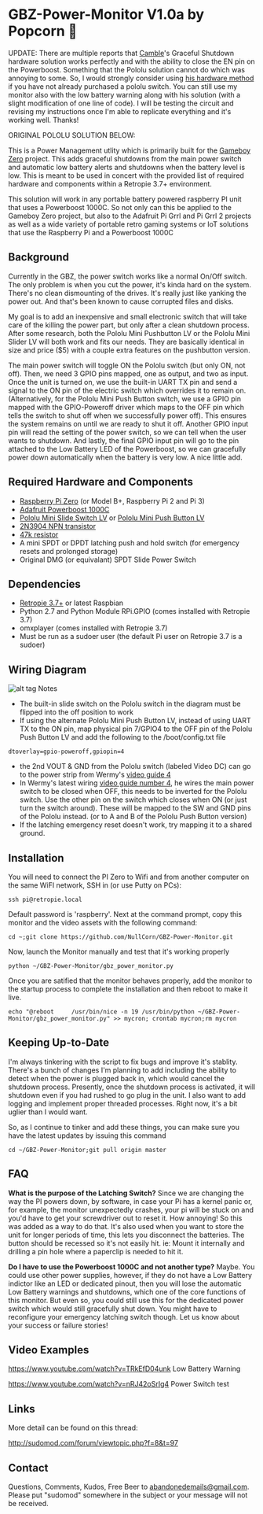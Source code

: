 # GBZ-Power-Monitor V1.0a by Popcorn 🍿

UPDATE: There are multiple reports that [Camble](http://sudomod.com/forum/memberlist.php?mode=viewprofile&u=76)'s Graceful Shutdown hardware solution works perfectly and with the ability to close the EN pin on the Powerboost. Something that the Pololu solution cannot do which was annoying to some. So, I would strongly consider using [his hardware method](http://sudomod.com/forum/viewtopic.php?f=22&p=10968#p10968) if you have not already purchased a pololu switch. You can still use my monitor also with the low battery warning along with his solution (with a slight modification of one line of code). I will be testing the circuit and revising my instructions once I'm able to replicate everything and it's working well. Thanks!

ORIGINAL POLOLU SOLUTION BELOW:

This is a Power Management utlity which is primarily built for the [Gameboy Zero](http://sudomod.com/hi/) project.  This adds graceful shutdowns from the main power switch and automatic low battery alerts and shutdowns when the battery level is low.  This is meant to be used in concert with the provided list of required hardware and components within a Retropie 3.7+ environment.

This solution will work in any portable battery powered raspberry PI unit that uses a Powerboost 1000C. So not only can this be applied to the Gameboy Zero project, but also to the Adafruit Pi Grrl and Pi Grrl 2 projects as well as a wide variety of portable retro gaming systems or IoT solutions that use the Raspberry Pi and a Powerboost 1000C

Background
----------
Currently in the GBZ, the power switch works like a normal On/Off switch. The only problem is when you cut the power, it's kinda hard on the system. There's no clean dismounting of the drives. It's really just like yanking the power out. And that's been known to cause corrupted files and disks.

My goal is to add an inexpensive and small electronic switch that will take care of the killing the power part, but only after a clean shutdown process. After some research, both the Pololu Mini Pushbutton LV or the Pololu Mini Slider LV will both work and fits our needs. They are basically identical in size and price ($5) with a couple extra features on the pushbutton version.

The main power switch will toggle ON the Pololu switch (but only ON, not off). Then, we need 3 GPIO pins mapped, one as output, and two as input. Once the unit is turned on, we use the built-in UART TX pin and send a signal to the ON pin of the electric switch which overrides it to remain on. (Alternatively, for the Pololu Mini Push Button switch, we use a GPIO pin mapped with the GPIO-Poweroff driver which maps to the OFF pin which tells the switch to shut off when we successfully power off). This ensures the system remains on until we are ready to shut it off. Another GPIO input pin will read the setting of the power switch, so we can tell when the user wants to shutdown. And lastly, the final GPIO input pin will go to the pin attached to the Low Battery LED of the Powerboost, so we can gracefully power down automatically when the battery is very low. A nice little add.

Required Hardware and Components
--------------------------------
- [Raspberry Pi Zero](https://www.raspberrypi.org/products/pi-zero/) (or Model B+, Raspberry Pi 2 and Pi 3)
- [Adafruit Powerboost 1000C](https://learn.adafruit.com/adafruit-powerboost-1000c-load-share-usb-charge-boost/overview)
- [Pololu Mini Slide Switch LV](https://www.pololu.com/product/2810) or [Pololu Mini Push Button LV](https://www.pololu.com/product/2808)
- [2N3904 NPN transistor](https://en.wikipedia.org/wiki/2N3904)
- [47k resistor](http://resisto.rs/#47K)
- A mini SPDT or DPDT latching push and hold switch (for emergency resets and prolonged storage)
- Original DMG (or equivalant) SPDT Slide Power Switch

Dependencies
-----------
- [Retropie 3.7+](retropie.org.uk) or latest Raspbian
- Python 2.7 and Python Module RPi.GPIO (comes installed with Retropie 3.7)
- omxplayer (comes installed with Retropie 3.7)
- Must be run as a sudoer user (the default Pi user on Retropie 3.7 is a sudoer)

Wiring Diagram
-------------
![alt tag](http://i.imgur.com/FpPDcmK.png)
Notes

- The built-in slide switch on the Pololu switch in the diagram must be flipped into the off position to work
- If using the alternate Pololu Mini Push Button LV, instead of using UART TX to the ON pin, map physical pin 7/GPIO4 to the OFF pin of the Pololu Push Button LV and add the following to the /boot/config.txt file
```
dtoverlay=gpio-poweroff,gpiopin=4
```

- the 2nd VOUT & GND from the Pololu switch (labeled Video DC) can go to the power strip from Wermy's [video guide 4](http://sudomod.com/game-boy-zero-guide-part-4/)
- In Wermy's latest wiring [video guide number 4](http://sudomod.com/game-boy-zero-guide-part-4/), he wires the main power switch to be closed when OFF, this needs to be inverted for the Pololu switch.  Use the other pin on the switch which closes when ON (or just turn the switch around).  These will be mapped to the SW and GND pins of the Pololu instead. (or to A and B of the Pololu Push Button version)
- If the latching emergency reset doesn't work, try mapping it to a shared ground.

Installation
-----------

You will need to connect the PI Zero to Wifi and from another computer on the same WiFI network, SSH in (or use Putty on PCs):

```
ssh pi@retropie.local
```

Default password is 'raspberry'.  Next at the command prompt, copy this monitor and the video assets with the following command:

```
cd ~;git clone https://github.com/NullCorn/GBZ-Power-Monitor.git
```

Now, launch the Monitor manually and test that it's working properly
```
python ~/GBZ-Power-Monitor/gbz_power_monitor.py
```

Once you are satified that the monitor behaves properly, add the monitor to the startup process to complete the installation and then reboot to make it live.

```
echo "@reboot     /usr/bin/nice -n 19 /usr/bin/python ~/GBZ-Power-Monitor/gbz_power_monitor.py" >> mycron; crontab mycron;rm mycron
```

Keeping Up-to-Date
------------------
I'm always tinkering with the script to fix bugs and improve it's stablity.  There's a bunch of changes I'm planning to add including the ability to detect when the power is plugged back in, which would cancel the shutdown process.  Presently, once the shutdown process is activated, it will shutdown even if you had rushed to go plug in the unit.  I also want to add logging and implement proper threaded processes.  Right now, it's a bit uglier than I would want.

So, as I continue to tinker and add these things, you can make sure you have the latest updates by issuing this command

```
cd ~/GBZ-Power-Monitor;git pull origin master
```

FAQ
---
**What is the purpose of the Latching Switch?**
Since we are changing the way the PI powers down, by software, in case your Pi has a kernel panic or, for example, the monitor unexpectedly crashes, your pi will be stuck on and you'd have to get your screwdriver out to reset it. How annoying! So this was added as a way to do that. It's also used when you want to store the unit for longer periods of time, this lets you disconnect the batteries. The button should be recessed so it's not easily hit. ie: Mount it internally and drilling a pin hole where a paperclip is needed to hit it.

**Do I have to use the Powerboost 1000C and not another type?**
Maybe.  You could use other power supplies, however, if they do not have a Low Battery indictor like an LED or dedicated pinout, then you will lose the automatic Low Battery warnings and shutdowns, which one of the core functions of this monitor.  But even so, you could still use this for the dedicated power switch which would still gracefully shut down. You might have to reconfigure your emergency latching switch though.  Let us know about your success or failure stories!

Video Examples
--------------
https://www.youtube.com/watch?v=TRkEfD04unk
Low Battery Warning

https://www.youtube.com/watch?v=nRJ42oSrIg4
Power Switch test

Links
-----
More detail can be found on this thread:

http://sudomod.com/forum/viewtopic.php?f=8&t=97

Contact
-------
Questions, Comments, Kudos, Free Beer to abandonedemails@gmail.com. Please put "sudomod" somewhere in the subject or your message will not be received.
